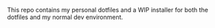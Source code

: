 This repo contains my personal dotfiles and a WIP installer for both the dotfiles and my normal dev environment.

